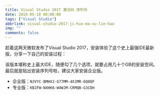 ```yaml
---
title: Visual Studio 2017 激活码 序列号
date: 2018-05-10 00:00:00
tags: ["Visual Studio"]
abbrlink: visual-studio-2017-ji-huo-ma-xu-lie-hao
img: ""
comments: false
---
```


趁着这两天微软发布了Visual Studio 2017，安装体验了这个史上最强IDE最新版，分享一下自己的安装过程：

该版本堪称史上最大IDE，随便勾了几个选项，就要占用几十个GB的安装空间。
最后就是贴出安装序列号啦，建议大家安装企业版。

- 企业版：`NJVYC-BMHX2-G77MM-4XJMR-6Q8QF`
- 专业版：`KBJFW-NXHK6-W4WJM-CRMQB-G3CDH`
